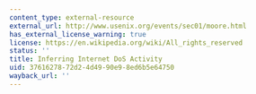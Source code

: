 ```yaml
---
content_type: external-resource
external_url: http://www.usenix.org/events/sec01/moore.html
has_external_license_warning: true
license: https://en.wikipedia.org/wiki/All_rights_reserved
status: ''
title: Inferring Internet DoS Activity
uid: 37616278-72d2-4d49-90e9-8ed6b5e64750
wayback_url: ''
---
```

